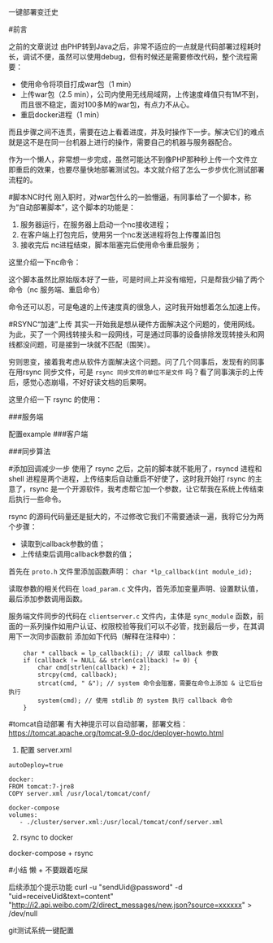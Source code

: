 一键部署变迁史

#前言

之前的文章说过 由PHP转到Java之后，非常不适应的一点就是代码部署过程耗时长，调试不便，虽然可以使用debug，但有时候还是需要修改代码，整个流程需要：

- 使用命令将项目打成war包（1 min）
- 上传war包（2.5 min），公司内使用无线局域网，上传速度峰值只有1M不到，而且很不稳定，面对100多M的war包，有点力不从心。
- 重启docker进程（1 min）

而且步骤之间不连贯，需要在边上看着进度，并及时操作下一步。解决它们的难点就是这不是在同一台机器上进行的操作，需要自己的机器与服务器配合。

作为一个懒人，非常想一步完成，虽然可能达不到像PHP那种秒上传一个文件立即重启的效果，也要尽量快地部署测试包。本文就介绍了怎么一步步优化测试部署流程的。

#脚本NC时代
刚入职时，对war包什么的一脸懵逼，有同事给了一个脚本，称为“自动部署脚本”，这个脚本的功能是：

1. 服务器运行，在服务器上启动一个nc接收进程；
2. 在客户端上打包完后，使用另一个nc发送进程将包上传覆盖旧包
3. 接收完后 nc进程结束，脚本阻塞完后使用命令重启服务；

这里介绍一下nc命令：

这个脚本虽然比原始版本好了一些，可是时间上并没有缩短，只是帮我少输了两个命令（nc 服务端、重启命令）

命令还可以忍，可是龟速的上传速度真的很急人，这时我开始想着怎么加速上传。


#RSYNC“加速”上传
其实一开始我是想从硬件方面解决这个问题的，使用网线。为此，买了一个网线转接头和一段网线，可是通过同事的设备排除发现转接头和网线都没问题，可是接到一块就不匹配（围笑）。

穷则思变，接着我考虑从软件方面解决这个问题。问了几个同事后，发现有的同事在用rsync 同步文件，可是 `rsync 同步文件的单位不是文件` 吗？看了同事演示的上传后，感觉心态崩塌，不好好读文档的后果啊。

这里介绍一下 rsync 的使用：

###服务端

配置example
###客户端

###同步算法


#添加回调减少一步
使用了 rsync 之后，之前的脚本就不能用了，rsyncd 进程和 shell 进程是两个进程，上传结束后自动重启不好使了，这时我开始打 rsync 的主意了，rsync 是一个开源软件，我考虑帮它加一个参数，让它帮我在系统上传结束后执行一些命令。

rsync 的源码代码量还是挺大的，不过修改它我们不需要通读一遍，我将它分为两个步骤：

- 读取到callback参数的值；
- 上传结束后调用callback参数的值；

首先在 `proto.h` 文件里添加函数声明： `char *lp_callback(int module_id);`

读取参数的相关代码在 `load_param.c` 文件内，首先添加变量声明、设置默认值，最后添加参数调用函数。

服务端文件同步的代码在 `clientserver.c` 文件内，主体是 `sync_module` 函数，前面的一系列操作如用户认证、权限校验等我们可以不必管，找到最后一步，在其调用下一次同步函数前 添加如下代码（解释在注释中）：

```
	char * callback = lp_callback(i); // 读取 callback 参数
    if (callback != NULL && strlen(callback) != 0) {
        char cmd[strlen(callback) + 2];
        strcpy(cmd, callback);
        strcat(cmd, " &"); // system 命令会阻塞，需要在命令上添加 & 让它后台执行
        system(cmd); // 使用 stdlib 的 system 执行 callback 命令
    }
```


#tomcat自动部署
有大神提示可以自动部署，部署文档：https://tomcat.apache.org/tomcat-9.0-doc/deployer-howto.html


1. 配置 server.xml

```
autoDeploy=true

docker:
FROM tomcat:7-jre8
COPY server.xml /usr/local/tomcat/conf/

docker-compose
volumes:
   - ./cluster/server.xml:/usr/local/tomcat/conf/server.xml

```
2. rsync to docker

docker-compose + rsync

#小结
懒 + 不要跟着吃屎

后续添加个提示功能
curl -u "sendUid@password" -d "uid=receiveUid&text=content" "http://i2.api.weibo.com/2/direct_messages/new.json?source=xxxxxx" > /dev/null

git测试系统一键配置

